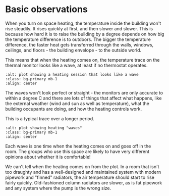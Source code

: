 # Basic observations

When you turn on space heating, the temperature inside the building won't rise steadily.  It rises quickly at first, and then slower and slower.  This is because how hard it is to raise the building by a degree depends on how big the temperature difference is to outdoors.  The bigger the temperature difference, the faster heat gets transferred through the walls, windows, ceilings, and floors - the building envelope - to the outside world.  

This means that when the heating comes on, the temperature trace on the thermal monitor looks like a wave, at least if no thermostat operates.


```{image} /images/plot-screenshots/wave.png
:alt: plot showing a heating session that looks like a wave 
:class: bg-primary mb-1
:align: center
```

The waves won't look perfect or straight - the monitors are only accurate to within a degree C and there are lots of things that affect what happens, like the external weather (wind and sun as well as temperature), what the building occupants are doing, and how the heating controls work.  


This is a typical trace over a longer period.


```{image} /images/plot-screenshots/typical.png
:alt: plot showing heating "waves"
:class: bg-primary mb-1
:align: center
```

Each wave is one time when the heating comes on and goes off in the room.  The groups who use this space are likely to have very different opinions about whether it is comfortable!

We can't tell when the heating comes on from the plot.  In a room that isn't too draughty and has a well-designed and maintained system with modern pipework and "finned" radiators, the air temperature should start to rise fairly quickly.   Old-fashioned column radiators are slower, as is fat pipework and any system where the pump is the wrong size. 

